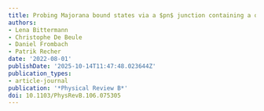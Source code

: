```yaml
---
title: Probing Majorana bound states via a $pn$ junction containing a quantum dot
authors:
- Lena Bittermann
- Christophe De Beule
- Daniel Frombach
- Patrik Recher
date: '2022-08-01'
publishDate: '2025-10-14T11:47:48.023644Z'
publication_types:
- article-journal
publication: '*Physical Review B*'
doi: 10.1103/PhysRevB.106.075305
---
```

